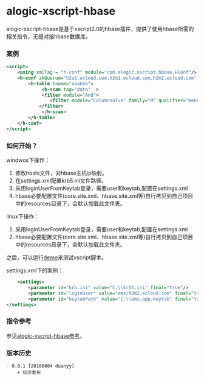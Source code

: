 alogic-xscript-hbase
=====================

alogic-xscript-hbase是基于xscript2.0的hbase插件，提供了使用hbase所需的相关指令，无缝对接hbase数据库。

### 案例

```xml
<script>
	<using xmlTag = "h-conf" module="com.alogic.xscript.hbase.HConf"/>
	<h-conf zkQuorum="h2a1.ecloud.com,h2m1.ecloud.com,h2m2.ecloud.com" zkParent="/hbase-secure">
		<h-table tname="aaabbb">
			 <h-scan tag="data"  >
			 <filter module="And">
		        <filter module="ColumnValue" family="M" qualifier="money" value="50" operator="EQUAL"/>
		    </filter>
			 </h-scan> 
		</h-table>
	</h-conf>
</script>
```

### 如何开始？

windwos下操作：
1. 修改hosts文件，对hbase主机ip映射。
2. 在settings.xml配置krb5.ini文件路径。
3. 采用loginUserFromKeytab登录，需要user和keytab,配置在settings.xml
4. hbase必要配置文件(core.site.xml、hbase.site.xml等)自行拷贝到自己项目中的resources目录下，会默认加载此文件夹。

linux下操作：
1. 采用loginUserFromKeytab登录，需要user和keytab,配置在settings.xml
2. hbase必要配置文件(core.site.xml、hbase.site.xml等)自行拷贝到自己项目中的resources目录下，会默认加载此文件夹。

之后，可以运行[demo](src/test/java/Demo.java)来测试xscript脚本。

settings.xml下的案例：

```xml
	<settings>
		<parameter id="krb.ini" value="C:\\krb5.ini" final="true"/>
		<parameter id="loginUser" value="ems/h2m2.ecloud.com" final="true"/>
		<parameter id="keytabPath" value="C:\\ems.app.keytab" final="true"/> 
</settings>
```

### 指令参考

参见[alogic-xscript-hbase参考](src/docs/reference.md)。

### 版本历史
    - 0.0.1 [20160804 duanyy]
		+ 初次发布
